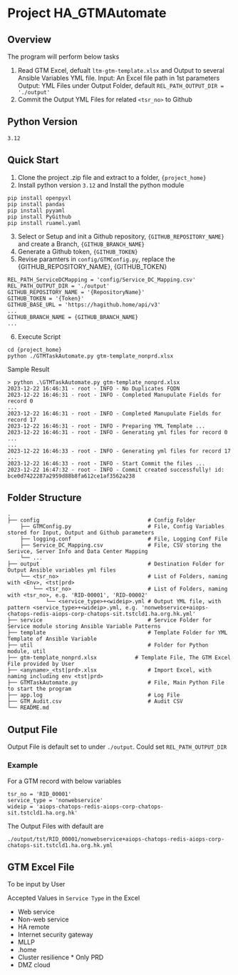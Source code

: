 # Project HA_GTMAutomate
## Overview
The program will perform below tasks
1. Read GTM Excel, defualt `ltm-gtm-template.xlsx` and Output to several Ansible Variables YML file.
   Input: An Excel file path in 1st parameters
   Output: YML Files under Output Folder, default `REL_PATH_OUTPUT_DIR = './output'`
2. Commit the Output YML Files for related `<tsr_no>` to Github
## Python Version
`3.12`
## Quick Start
1. Clone the project .zip file and extract to a folder, `{project_home}`
2. Install python version `3.12` and Install the python module
```
pip install openpyxl
pip install pandas
pip install pyyaml
pip install PyGithub
pip install ruamel.yaml
```
3. Select or Setup and init a Github repository, `{GITHUB_REPOSITORY_NAME}` and create a Branch, `{GITHUB_BRANCH_NAME}`
4. Generate a Github token, `{GITHUB_TOKEN}`
5. Revise paramters in `config/GTMConfig.py`, replace the {GITHUB_REPOSITORY_NAME}, {GITHUB_TOKEN}
```
REL_PATH_ServiceDCMapping = 'config/Service_DC_Mapping.csv'
REL_PATH_OUTPUT_DIR = './output'
GITHUB_REPOSITORY_NAME = '{RepositoryName}'
GITHUB_TOKEN = '{Token}'
GITHUB_BASE_URL = 'https://hagithub.home/api/v3'
...
GITHUB_BRANCH_NAME = {GITHUB_BRANCH_NAME}
...
```
6. Execute Script
```
cd {project_home}
python ./GTMTaskAutomate.py gtm-template_nonprd.xlsx
```
Sample Result
```
> python .\GTMTaskAutomate.py gtm-template_nonprd.xlsx
2023-12-22 16:46:31 - root - INFO - No Duplicates FQDN
2023-12-22 16:46:31 - root - INFO - Completed Manupulate Fields for record 0
...
2023-12-22 16:46:31 - root - INFO - Completed Manupulate Fields for record 17
2023-12-22 16:46:31 - root - INFO - Preparing YML Template ...
2023-12-22 16:46:31 - root - INFO - Generating yml files for record 0 ...
...
2023-12-22 16:46:33 - root - INFO - Generating yml files for record 17 ...
2023-12-22 16:46:33 - root - INFO - Start Commit the files ...
2023-12-22 16:47:32 - root - INFO - Commit created successfully! id: bce0d7422287a2959d88b8fa612ce1af3562a238
```
## Folder Structure
```
.
├── config                                  # Config Folder
    ├── GTMConfig.py                        # File, Config Variables stored for Input, Output and Github parameters
    ├── logging.conf                        # File, Logging Conf File
    ├── Service_DC_Mapping.csv              # File, CSV storing the Serivce, Server Info and Data Center Mapping
    └── ...         
├── output                                  # Destination Folder for Output Ansible variables yml files
    └── <tsr_no>                            # List of Folders, naming with <Env>, <tst|prd>
        └── <tsr_no>                        # List of Folders, naming with <tsr_no>, e.g. 'RID-00001', 'RID-00002'
            └── <service_type>+<wideip>.yml # Output YML file, with pattern <service_type>+<wideip>.yml, e.g. 'nonwebservice+aiops-chatops-redis-aiops-corp-chatops-sit.tstcld1.ha.org.hk.yml'
├── service                                 # Service Folder for Service module storing Ansible Variable Patterns
├── template                                # Template Folder for YML Template of Ansible Variable
├── util                                    # Folder for Python module, util
├── gtm-template_nonprd.xlsx            # Template File, The GTM Excel File provided by User
├── <anyname>_<tst|prd>.xlsx                # Import Excel, with naming including env <tst|prd>
├── GTMTaskAutomate.py                      # File, Main Python File to start the program
├── app.log                                 # Log File
├── GTM_Audit.csv                           # Audit CSV
└── README.md
```

## Output File
Output File is default set to under `./output`. Could set `REL_PATH_OUTPUT_DIR`
### Example
For a GTM record with below variables
```
tsr_no = 'RID_00001'
service_type = 'nonwebservice'
wideip = 'aiops-chatops-redis-aiops-corp-chatops-sit.tstcld1.ha.org.hk'
```
The Output Files with default are
```
./output/tst/RID_00001/nonwebservice+aiops-chatops-redis-aiops-corp-chatops-sit.tstcld1.ha.org.hk.yml
```


## GTM Excel File
To be input by User

Accepted Values in `Service Type` in the Excel
- Web service
- Non-web service
- HA remote
- Internet security gateway
- MLLP
- .home
- Cluster resilience * Only PRD
- DMZ cloud

